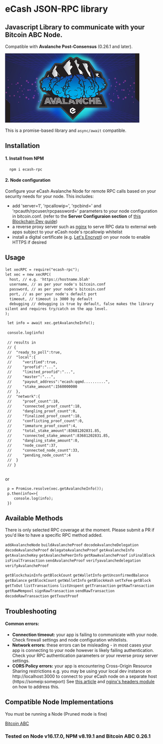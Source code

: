 # eCash JSON-RPC library

## Javascript Library to communicate with your Bitcoin ABC Node.

Compatible with **Avalanche Post-Consensus** (0.26.1 and later).

![header](https://github.com/ethanmackie/eCash-RPC/blob/master/avalanchelogo.PNG)

This is a promise-based library and `async/await` compatible.

## Installation

#### 1. Install from NPM

```
  npm i ecash-rpc
```

#### 2. Node configuration
Configure your eCash Avalanche Node for remote RPC calls based on your security needs for your node. This includes:
- add 'server=1', 'rpcallowip=', 'rpcbind=' and 'rpcauth/rpcuser/rpcpassword=' parameters to your node configuration in bitcoin.conf. (refer to the **Server Configuraion section** of [this Blockchain Dev guide](https://www.buildblockchain.tech/blog/btc-node-developers-guide))
- a reverse proxy server such as [nginx](http://nginx.org/) to serve RPC data to external web apps subject to your eCash node's rpcallowip whitelist
- install a digital certificate (e.g. [Let's Encrypt](https://letsencrypt.org)) on your node to enable HTTPS if desired


## Usage

```
let xecRPC = require("ecash-rpc");
let xec = new xecRPC(
  host, // e.g. 'https://hostname.blah'
  username, // as per your node's bitcoin.conf
  password, // as per your node's bitcoin.conf
  port, // as per your node's default port
  timeout, // timeout is 3000 by default
  debugging // debugging is true by default, false makes the library silent and requires try/catch on the app level.
);

```

```
 let info = await xec.getAvalancheInfo();

 console.log(info)

 // results in
 // {
 //  "ready_to_poll":true,
 //  "local":{
 //     "verified":true,
 //     "proofid":"...",
 //     "limited_proofid":"...",
 //     "master":"...",
 //     "payout_address":"ecash:qqmd..........",
 //     "stake_amount":1560000000
 //  },
 //  "network":{
 //     "proof_count":18,
 //     "connected_proof_count":18,
 //     "dangling_proof_count":0,
 //     "finalized_proof_count":18,
 //     "conflicting_proof_count":0,
 //     "immature_proof_count":4,
 //     "total_stake_amount":83681202831.85,
 //     "connected_stake_amount":83681202831.85,
 //     "dangling_stake_amount":0,
 //     "node_count":37,
 //     "connected_node_count":33,
 //     "pending_node_count":4
 //  }
 // }
 
```

or

```
 p = Promise.resolve(xec.getAvalancheInfo());
 p.then(info=>{
    console.log(info);
 })
```

## Available Methods

There is only selected RPC coverage at the moment. Please submit a PR if you'd like to
have a specific RPC method added.

`addAvalancheNode` `buildAvalancheProof` `decodeAvalancheDelegation` `decodeAvalancheProof` `delegateAvalancheProof` `getAvalancheInfo` 
`getAvalancheKey`  `getAvalanchePeerInfo` `getRawAvalancheProof` 
`isFinalBlock` `isFinalTransaction` `sendAvalancheProof` 
`verifyavalanchedelegation` `verifyAvalancheProof`

`getBlockchainInfo` `getBlockCount` `getWalletInfo` `getUnconfirmedBalance` `getBalance` `getBlockCount` `getWalletInfo` `getBlockHash` `setTxFee` 
`getBlock` `getTxOut` `listTransactions` `listUnspent` `getTransaction`
`getRawTransaction` `getRawMempool` `signRawTransaction` 
`sendRawTransaction` `decodeRawTransaction` `getTxoutProof`

## Troubleshooting

#### Common errors: 
- **Connection timeout:** your app is failing to communicate with your node. Check firewall settings and node configuration whitelists.
- **Network errors:** these errors can be misleading - in most cases your app is connecting to your node however is likely failing authentication. Check your RPC authentication parameters or your reverse proxy server settings.
- **CORS Policy errors:** your app is encountering Cross-Origin Resource Sharing restrictions e.g. you may be using your local dev instance on http://localhost:3000 to connect to your eCash node on a separate host (https://someip:someport) See [this article](https://developer.mozilla.org/en-US/docs/Web/HTTP/CORS) and [nginx's headers module](http://nginx.org/en/docs/http/ngx_http_headers_module.html) on how to address this.

## Compatible Node Implementations

You must be running a Node (Pruned mode is fine)

[Bitcoin ABC](https://www.bitcoinabc.org/)

### Tested on Node v16.17.0, NPM v8.19.1 and Bitcoin ABC 0.26.1
